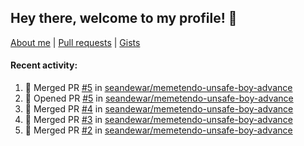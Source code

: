 ## Hey there, welcome to my profile! 👋

[About me](https://seandewar.github.io/)
 | [Pull requests](https://github.com/search?p=1&q=author%3Aseandewar+is%3Apr)
 | [Gists](https://gist.github.com/seandewar)

#### Recent activity:

<!--START_SECTION:activity-->
1. 🎉 Merged PR [#5](https://github.com/seandewar/memetendo-unsafe-boy-advance/pull/5) in [seandewar/memetendo-unsafe-boy-advance](https://github.com/seandewar/memetendo-unsafe-boy-advance)
2. 💪 Opened PR [#5](https://github.com/seandewar/memetendo-unsafe-boy-advance/pull/5) in [seandewar/memetendo-unsafe-boy-advance](https://github.com/seandewar/memetendo-unsafe-boy-advance)
3. 🎉 Merged PR [#4](https://github.com/seandewar/memetendo-unsafe-boy-advance/pull/4) in [seandewar/memetendo-unsafe-boy-advance](https://github.com/seandewar/memetendo-unsafe-boy-advance)
4. 🎉 Merged PR [#3](https://github.com/seandewar/memetendo-unsafe-boy-advance/pull/3) in [seandewar/memetendo-unsafe-boy-advance](https://github.com/seandewar/memetendo-unsafe-boy-advance)
5. 🎉 Merged PR [#2](https://github.com/seandewar/memetendo-unsafe-boy-advance/pull/2) in [seandewar/memetendo-unsafe-boy-advance](https://github.com/seandewar/memetendo-unsafe-boy-advance)
<!--END_SECTION:activity-->
